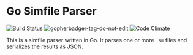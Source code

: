 # Go Simfile Parser
[![Build Status](https://travis-ci.org/brandonabear/go-sm-parser.svg?branch=master)](https://travis-ci.org/brandonabear/go-sm-parser)
<a href='https://github.com/jpoles1/gopherbadger' target='_blank'>![gopherbadger-tag-do-not-edit](https://img.shields.io/badge/Go%20Coverage-100%25-brightgreen.svg?longCache=true&style=flat)</a>
[![Code Climate](https://codeclimate.com/github/codeclimate/codeclimate/badges/gpa.svg)](https://codeclimage.com/github/brandonabear/go-sm-parser)

This is a simfile parser written in Go. It parses one or more `.sm` files and serializes the results as JSON.